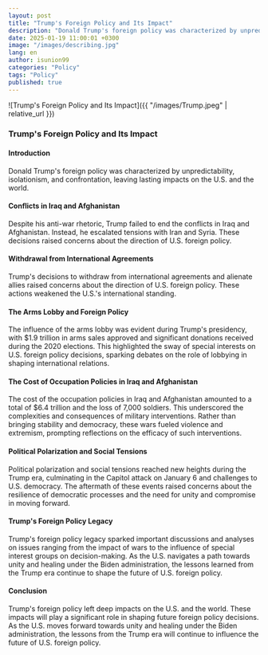 ```yaml
---
layout: post
title: "Trump's Foreign Policy and Its Impact"
description: "Donald Trump's foreign policy was characterized by unpredictability, isolationism, and confrontation, leaving lasting impacts on the U.S. and the world."
date: 2025-01-19 11:00:01 +0300
image: "/images/describing.jpg"
lang: en
author: isunion99
categories: "Policy"
tags: "Policy"
published: true
---
```


![Trump's Foreign Policy and Its Impact]({{ "/images/Trump.jpeg" | relative_url }})

### **Trump's Foreign Policy and Its Impact**

#### **Introduction**

Donald Trump's foreign policy was characterized by unpredictability, isolationism, and confrontation, leaving lasting impacts on the U.S. and the world.

#### **Conflicts in Iraq and Afghanistan**
Despite his anti-war rhetoric, Trump failed to end the conflicts in Iraq and Afghanistan. Instead, he escalated tensions with Iran and Syria. These decisions raised concerns about the direction of U.S. foreign policy.

#### **Withdrawal from International Agreements**
Trump's decisions to withdraw from international agreements and alienate allies raised concerns about the direction of U.S. foreign policy. These actions weakened the U.S.'s international standing.

#### **The Arms Lobby and Foreign Policy**
The influence of the arms lobby was evident during Trump's presidency, with $1.9 trillion in arms sales approved and significant donations received during the 2020 elections. This highlighted the sway of special interests on U.S. foreign policy decisions, sparking debates on the role of lobbying in shaping international relations.

#### **The Cost of Occupation Policies in Iraq and Afghanistan**
The cost of the occupation policies in Iraq and Afghanistan amounted to a total of $6.4 trillion and the loss of 7,000 soldiers. This underscored the complexities and consequences of military interventions. Rather than bringing stability and democracy, these wars fueled violence and extremism, prompting reflections on the efficacy of such interventions.

#### **Political Polarization and Social Tensions**
Political polarization and social tensions reached new heights during the Trump era, culminating in the Capitol attack on January 6 and challenges to U.S. democracy. The aftermath of these events raised concerns about the resilience of democratic processes and the need for unity and compromise in moving forward.

#### **Trump's Foreign Policy Legacy**
Trump's foreign policy legacy sparked important discussions and analyses on issues ranging from the impact of wars to the influence of special interest groups on decision-making. As the U.S. navigates a path towards unity and healing under the Biden administration, the lessons learned from the Trump era continue to shape the future of U.S. foreign policy.

#### **Conclusion**
Trump's foreign policy left deep impacts on the U.S. and the world. These impacts will play a significant role in shaping future foreign policy decisions. As the U.S. moves forward towards unity and healing under the Biden administration, the lessons from the Trump era will continue to influence the future of U.S. foreign policy.

 
 
